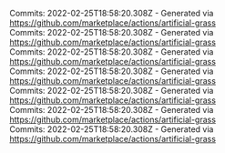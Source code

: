 Commits: 2022-02-25T18:58:20.308Z - Generated via https://github.com/marketplace/actions/artificial-grass
<br>
Commits: 2022-02-25T18:58:20.308Z - Generated via https://github.com/marketplace/actions/artificial-grass
<br>
Commits: 2022-02-25T18:58:20.308Z - Generated via https://github.com/marketplace/actions/artificial-grass
<br>
Commits: 2022-02-25T18:58:20.308Z - Generated via https://github.com/marketplace/actions/artificial-grass
<br>
Commits: 2022-02-25T18:58:20.308Z - Generated via https://github.com/marketplace/actions/artificial-grass
<br>
Commits: 2022-02-25T18:58:20.308Z - Generated via https://github.com/marketplace/actions/artificial-grass
<br>
Commits: 2022-02-25T18:58:20.308Z - Generated via https://github.com/marketplace/actions/artificial-grass
<br>
